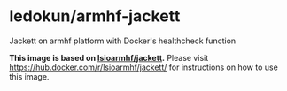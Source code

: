 # ledokun/armhf-jackett
Jackett on armhf platform with Docker's healthcheck function

**This image is based on [lsioarmhf/jackett](https://hub.docker.com/r/lsioarmhf/jackett/).**
Please visit https://hub.docker.com/r/lsioarmhf/jackett/ for instructions on how to use this image.